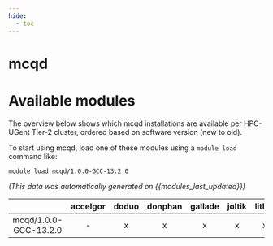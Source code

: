 ```yaml
---
hide:
  - toc
---
```


mcqd
====

# Available modules


The overview below shows which mcqd installations are available per HPC-UGent Tier-2 cluster, ordered based on software version (new to old).

To start using mcqd, load one of these modules using a `module load` command like:

```shell
module load mcqd/1.0.0-GCC-13.2.0
```

*(This data was automatically generated on {{modules_last_updated}})*

| |accelgor|doduo|donphan|gallade|joltik|litleo|shinx|
| :---: | :---: | :---: | :---: | :---: | :---: | :---: | :---: |
|mcqd/1.0.0-GCC-13.2.0|-|x|x|x|x|x|x|
